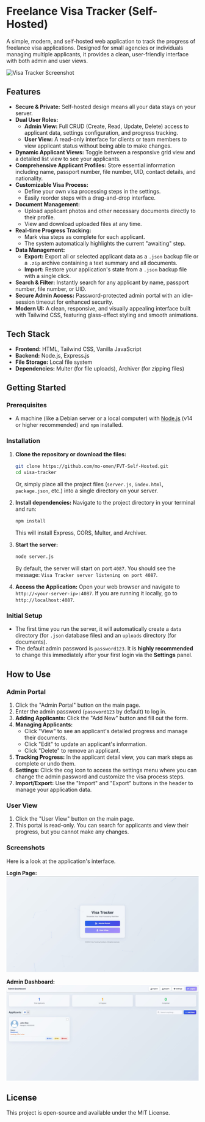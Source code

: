 # Freelance Visa Tracker (Self-Hosted)

A simple, modern, and self-hosted web application to track the progress of freelance visa applications. Designed for small agencies or individuals managing multiple applicants, it provides a clean, user-friendly interface with both admin and user views.

![Visa Tracker Screenshot](https://i.imgur.com/your-screenshot.png) 

## Features

* **Secure & Private:** Self-hosted design means all your data stays on your server.
* **Dual User Roles:**
    * **Admin View:** Full CRUD (Create, Read, Update, Delete) access to applicant data, settings configuration, and progress tracking.
    * **User View:** A read-only interface for clients or team members to view applicant status without being able to make changes.
* **Dynamic Applicant Views:** Toggle between a responsive grid view and a detailed list view to see your applicants.
* **Comprehensive Applicant Profiles:** Store essential information including name, passport number, file number, UID, contact details, and nationality.
* **Customizable Visa Process:**
    * Define your own visa processing steps in the settings.
    * Easily reorder steps with a drag-and-drop interface.
* **Document Management:**
    * Upload applicant photos and other necessary documents directly to their profile.
    * View and download uploaded files at any time.
* **Real-time Progress Tracking:**
    * Mark visa steps as complete for each applicant.
    * The system automatically highlights the current "awaiting" step.
* **Data Management:**
    * **Export:** Export all or selected applicant data as a `.json` backup file or a `.zip` archive containing a text summary and all documents.
    * **Import:** Restore your application's state from a `.json` backup file with a single click.
* **Search & Filter:** Instantly search for any applicant by name, passport number, file number, or UID.
* **Secure Admin Access:** Password-protected admin portal with an idle-session timeout for enhanced security.
* **Modern UI:** A clean, responsive, and visually appealing interface built with Tailwind CSS, featuring glass-effect styling and smooth animations.

## Tech Stack

* **Frontend:** HTML, Tailwind CSS, Vanilla JavaScript
* **Backend:** Node.js, Express.js
* **File Storage:** Local file system
* **Dependencies:** Multer (for file uploads), Archiver (for zipping files)

## Getting Started

### Prerequisites

* A machine (like a Debian server or a local computer) with [Node.js](https://nodejs.org/) (v14 or higher recommended) and `npm` installed.

### Installation

1.  **Clone the repository or download the files:**
    ```bash
    git clone https://github.com/mo-omen/FVT-Self-Hosted.git
    cd visa-tracker
    ```
    Or, simply place all the project files (`server.js`, `index.html`, `package.json`, etc.) into a single directory on your server.

2.  **Install dependencies:**
    Navigate to the project directory in your terminal and run:
    ```bash
    npm install
    ```
    This will install Express, CORS, Multer, and Archiver.

3.  **Start the server:**
    ```bash
    node server.js
    ```
    By default, the server will start on port `4087`. You should see the message: `Visa Tracker server listening on port 4087`.

4.  **Access the Application:**
    Open your web browser and navigate to `http://<your-server-ip>:4087`. If you are running it locally, go to `http://localhost:4087`.

### Initial Setup

* The first time you run the server, it will automatically create a `data` directory (for `.json` database files) and an `uploads` directory (for documents).
* The default admin password is `password123`. It is **highly recommended** to change this immediately after your first login via the **Settings** panel.

## How to Use

### Admin Portal

1.  Click the "Admin Portal" button on the main page.
2.  Enter the admin password (`password123` by default) to log in.
3.  **Adding Applicants:** Click the "Add New" button and fill out the form.
4.  **Managing Applicants:**
    * Click "View" to see an applicant's detailed progress and manage their documents.
    * Click "Edit" to update an applicant's information.
    * Click "Delete" to remove an applicant.
5.  **Tracking Progress:** In the applicant detail view, you can mark steps as complete or undo them.
6.  **Settings:** Click the cog icon to access the settings menu where you can change the admin password and customize the visa process steps.
7.  **Import/Export:** Use the "Import" and "Export" buttons in the header to manage your application data.

### User View

1.  Click the "User View" button on the main page.
2.  This portal is read-only. You can search for applicants and view their progress, but you cannot make any changes.

### Screenshots

Here is a look at the application's interface.

**Login Page:**
![Login Page Screenshot](./screenshots/login-page.jpg)

**Admin Dashboard:**
![Dashboard Screenshot](./screenshots/dashboard-view.jpg)

## License

This project is open-source and available under the MIT License.
